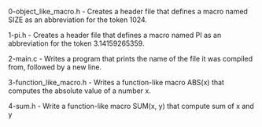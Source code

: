 0-object_like_macro.h - Creates a header file that defines a macro named SIZE as an abbreviation for the token 1024.

1-pi.h - Creates a header file that defines a macro named PI as an abbreviation for the token 3.14159265359.

2-main.c - Writes a program that prints the name of the file it was compiled from, followed by a new line.

3-function_like_macro.h - Writes a function-like macro ABS(x) that computes the absolute value of a number x.

4-sum.h - Write a function-like macro SUM(x, y) that compute sum of x and y
